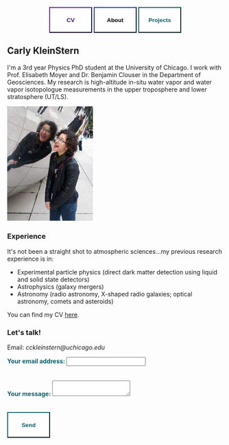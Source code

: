
<div class="topnav" align=center>
  <a href="https://carlykleinstern.github.io/KleinStern_CV_publish.pdf">
    <button style="height:60px;width:100px;color:#3b0c6e; font-weight:bold; border-color:#3b0c6e; background-color:White">CV</button></a>
  <a href="https://carlykleinstern.github.io/aboutme.html">
    <button style="height:60px;width:100px;color:##0e1f6b; font-weight:bold; border-color:#0e1f6b; background-color:White">About</button></a>
  <a href="https://carlykleinstern.github.io/projects.html">
    <button style="height:60px;width:100px;color:#0f5f6b; font-weight:bold; border-color:#0f5f6b; background-color:White">Projects</button></a>
</div>

         

         
## **Carly KleinStern**
I'm a 3rd year Physics PhD student at the University of Chicago. I work with Prof. Elisabeth Moyer and Dr. Benjamin Clouser in the Department of Geosciences.
My research is high-altitude in-situ water vapor and water vapor isotopologue measurements in the upper troposphere and lower stratosphere (UT/LS). 


<p style="align:center;"><img src="photos/bean.jpg" alt="Carly" width=200px height=auto></p>



### **Experience**
It's not been a straight shot to atmospheric sciences...my previous research experience is in:

- Experimental particle physics (direct dark matter detection using liquid and solid state detectors)
- Astrophysics (galaxy mergers)
- Astronomy (radio astronomy, X-shaped radio galaxies; optical astronomy, comets and asteroids)

You can find my CV [here](https://carlykleinstern.github.io/KleinStern_CV_publish.pdf).


### **Let's talk!**
Email: _cckleinstern@uchicago.edu_

<form
  action="https://formspree.io/f/mwkypbvd"
  method="POST"
>
  <label style="height:60px;width:auto;color:#0f5f6b; font-weight:bold; border-color:#0f5f6b; background-color:White">
    Your email address:
    <input type="email" name="_replyto">
  </label>
  <br>
  <br>
  <br>
  <label style="height:60px;width:auto;color:#0f5f6b; font-weight:bold; border-color:#0f5f6b; background-color:White">
    Your message:
    <textarea name="message"></textarea>
  </label>
  <!-- your other form fields go here -->
  <br>
  <br>
  <br>
  <button type="submit" style="height:60px;width:100px;color:#0f5f6b; font-weight:bold; border-color:#0f5f6b; background-color:White">Send</button>
</form>

